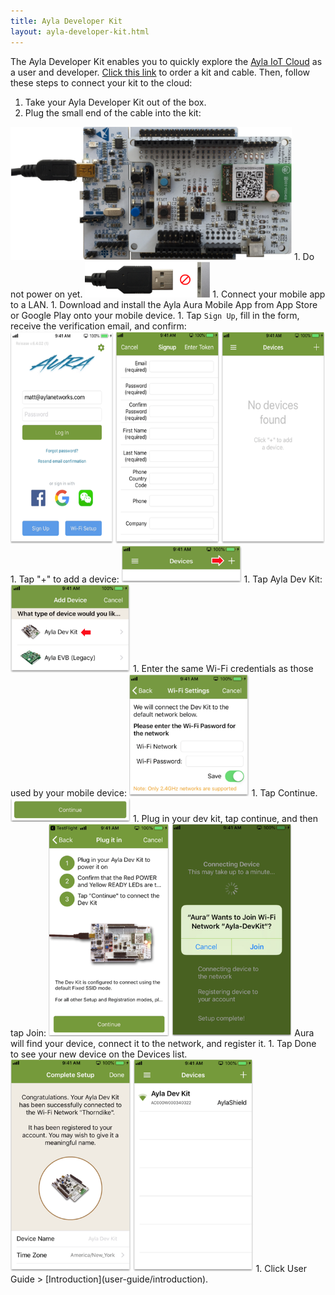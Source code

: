 ```yaml
---
title: Ayla Developer Kit
layout: ayla-developer-kit.html
---
```


The Ayla Developer Kit enables you to quickly explore the [Ayla IoT Cloud](https://www.aylanetworks.com/) as a user and developer. [Click this link](order-your-kit) to order a kit and cable. Then, follow these steps to connect your kit to the cloud:

1. Take your Ayla Developer Kit out of the box.
1. Plug the small end of the cable into the kit:
<img src="kit-and-cable.png" width="450">
1. Do not power on yet.
<img src="unplugged.png" width="200">
1. Connect your mobile app to a LAN.
1. Download and install the Ayla Aura Mobile App from App Store or Google Play onto your mobile device.
1. Tap <code>Sign Up</code>, fill in the form, receive the verification email, and confirm:
<img src="aura-001.png" height="340">
1. Tap "+" to add a device:
<img src="add-device.png" width="192">
1. Tap Ayla Dev Kit:
<img src="ayla-dev-kit.png" width="192">
1. Enter the same Wi-Fi credentials as those used by your mobile device:
<img src="wi-fi-credentials.png" width="192">
1. Tap Continue.
<img src="continue.png" width="192">
1. Plug in your dev kit, tap continue, and then tap Join:
<img src="plug-in.png" height="340">
Aura will find your device, connect it to the network, and register it.
1. Tap Done to see your new device on the Devices list.
<img src="aura-003.png" height="340">
1. Click User Guide &gt; [Introduction](user-guide/introduction).
